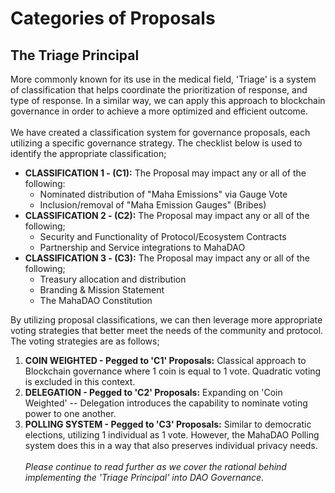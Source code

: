 # Categories of Proposals

## The Triage Principal

More commonly known for its use in the medical field, 'Triage' is a system of classification that helps coordinate the prioritization of response, and type of response. In a similar way, we can apply this approach to blockchain governance in order to achieve a more optimized and efficient outcome. \
\
We have created a classification system for governance proposals, each utilizing a specific governance strategy. The checklist below is used to identify the appropriate classification;&#x20;

* **CLASSIFICATION 1 - (C1):** The Proposal may impact any or all of the following:
  * Nominated distribution of "Maha Emissions" via Gauge Vote
  * Inclusion/removal of "Maha Emission Gauges" (Bribes)
* **CLASSIFICATION 2 - (C2):** The Proposal may impact any or all of the following;&#x20;
  * Security and Functionality of Protocol/Ecosystem Contracts
  * Partnership and Service integrations to MahaDAO
* **CLASSIFICATION 3 - (C3):** The Proposal may impact any or all of the following;&#x20;
  * Treasury allocation and distribution
  * Branding & Mission Statement
  * The MahaDAO Constitution &#x20;

By utilizing proposal classifications, we can then leverage more appropriate voting strategies that better meet the needs of the community and protocol. The voting strategies are as follows;

1. **COIN WEIGHTED - Pegged to 'C1' Proposals:** Classical approach to Blockchain governance where 1 coin is equal to 1 vote. Quadratic voting is excluded in this context.
2. **DELEGATION - Pegged to 'C2' Proposals:** Expanding on 'Coin Weighted' -- Delegation introduces the capability to nominate voting power to one another.&#x20;
3. **POLLING SYSTEM - Pegged to 'C3' Proposals:** Similar to democratic elections, utilizing 1 individual as 1 vote. However, the MahaDAO Polling system does this in a way that also preserves individual privacy needs. \
   \
   _Please continue to read further as we cover the rational behind implementing the 'Triage Principal' into DAO Governance._
